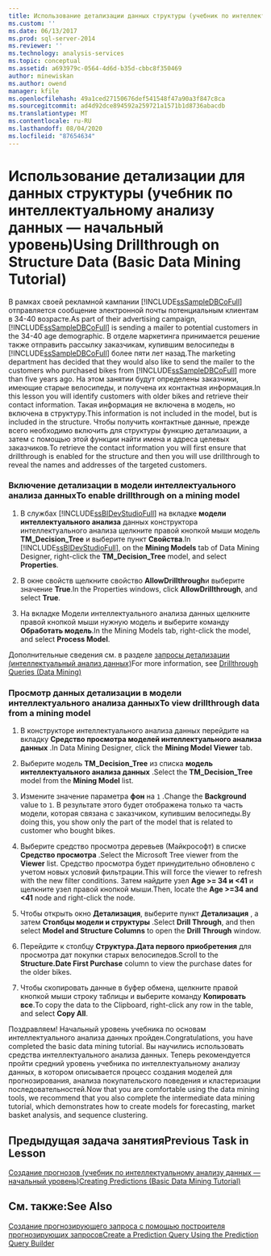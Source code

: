 ```yaml
---
title: Использование детализации данных структуры (учебник по интеллектуальному анализу данных — базовый) | Документация Майкрософт
ms.custom: ''
ms.date: 06/13/2017
ms.prod: sql-server-2014
ms.reviewer: ''
ms.technology: analysis-services
ms.topic: conceptual
ms.assetid: a693979c-0564-4d6d-b35d-cbbc8f350469
author: minewiskan
ms.author: owend
manager: kfile
ms.openlocfilehash: 49a1ced27150676def541548f47a90a3f847c8ca
ms.sourcegitcommit: ad4d92dce894592a259721a1571b1d8736abacdb
ms.translationtype: MT
ms.contentlocale: ru-RU
ms.lasthandoff: 08/04/2020
ms.locfileid: "87654634"
---
```

# <a name="using-drillthrough-on-structure-data-basic-data-mining-tutorial"></a><span data-ttu-id="e9035-102">Использование детализации для данных структуры (учебник по интеллектуальному анализу данных — начальный уровень)</span><span class="sxs-lookup"><span data-stu-id="e9035-102">Using Drillthrough on Structure Data (Basic Data Mining Tutorial)</span></span>
  <span data-ttu-id="e9035-103">В рамках своей рекламной кампании [!INCLUDE[ssSampleDBCoFull](../includes/sssampledbcofull-md.md)] отправляется сообщение электронной почты потенциальным клиентам в 34-40 возрасте.</span><span class="sxs-lookup"><span data-stu-id="e9035-103">As part of their advertising campaign, [!INCLUDE[ssSampleDBCoFull](../includes/sssampledbcofull-md.md)] is sending a mailer to potential customers in the 34-40 age demographic.</span></span> <span data-ttu-id="e9035-104">В отделе маркетинга принимается решение также отправить рассылку заказчикам, купившим велосипеды в [!INCLUDE[ssSampleDBCoFull](../includes/sssampledbcofull-md.md)] более пяти лет назад.</span><span class="sxs-lookup"><span data-stu-id="e9035-104">The marketing department has decided that they would also like to send the mailer to the customers who purchased bikes from [!INCLUDE[ssSampleDBCoFull](../includes/sssampledbcofull-md.md)] more than five years ago.</span></span> <span data-ttu-id="e9035-105">На этом занятии будут определены заказчики, имеющие старые велосипеды, и получена их контактная информация.</span><span class="sxs-lookup"><span data-stu-id="e9035-105">In this lesson you will identify customers with older bikes and retrieve their contact information.</span></span> <span data-ttu-id="e9035-106">Такая информация не включена в модель, но включена в структуру.</span><span class="sxs-lookup"><span data-stu-id="e9035-106">This information is not included in the model, but is included in the structure.</span></span> <span data-ttu-id="e9035-107">Чтобы получить контактные данные, прежде всего необходимо включить для структуры функцию детализации, а затем с помощью этой функции найти имена и адреса целевых заказчиков.</span><span class="sxs-lookup"><span data-stu-id="e9035-107">To retrieve the contact information you will first ensure that drillthrough is enabled for the structure and then you will use drillthrough to reveal the names and addresses of the targeted customers.</span></span>  
  
### <a name="to-enable-drillthrough-on-a-mining-model"></a><span data-ttu-id="e9035-108">Включение детализации в модели интеллектуального анализа данных</span><span class="sxs-lookup"><span data-stu-id="e9035-108">To enable drillthrough on a mining model</span></span>  
  
1.  <span data-ttu-id="e9035-109">В службах [!INCLUDE[ssBIDevStudioFull](../includes/ssbidevstudiofull-md.md)] на вкладке **модели интеллектуального анализа** данных конструктора интеллектуального анализа щелкните правой кнопкой мыши модель **TM_Decision_Tree** и выберите пункт **Свойства**.</span><span class="sxs-lookup"><span data-stu-id="e9035-109">In [!INCLUDE[ssBIDevStudioFull](../includes/ssbidevstudiofull-md.md)], on the **Mining Models** tab of Data Mining Designer, right-click the **TM_Decision_Tree** model, and select **Properties**.</span></span>  
  
2.  <span data-ttu-id="e9035-110">В окне свойств щелкните свойство **AllowDrillthrough**и выберите значение **True**.</span><span class="sxs-lookup"><span data-stu-id="e9035-110">In the Properties windows, click **AllowDrillthrough**, and select **True**.</span></span>  
  
3.  <span data-ttu-id="e9035-111">На вкладке Модели интеллектуального анализа данных щелкните правой кнопкой мыши нужную модель и выберите команду **Обработать модель**.</span><span class="sxs-lookup"><span data-stu-id="e9035-111">In the Mining Models tab, right-click the model, and select **Process Model**.</span></span>  
  
 <span data-ttu-id="e9035-112">Дополнительные сведения см. в разделе [запросы детализации &#40;интеллектуальный анализ данных&#41;](../../2014/analysis-services/data-mining/drillthrough-queries-data-mining.md)</span><span class="sxs-lookup"><span data-stu-id="e9035-112">For more information, see [Drillthrough Queries &#40;Data Mining&#41;](../../2014/analysis-services/data-mining/drillthrough-queries-data-mining.md)</span></span>  
  
### <a name="to-view-drillthrough-data-from-a-mining-model"></a><span data-ttu-id="e9035-113">Просмотр данных детализации в модели интеллектуального анализа данных</span><span class="sxs-lookup"><span data-stu-id="e9035-113">To view drillthrough data from a mining model</span></span>  
  
1.  <span data-ttu-id="e9035-114">В конструкторе интеллектуального анализа данных перейдите на вкладку **Средство просмотра моделей интеллектуального анализа данных** .</span><span class="sxs-lookup"><span data-stu-id="e9035-114">In Data Mining Designer, click the **Mining Model Viewer** tab.</span></span>  
  
2.  <span data-ttu-id="e9035-115">Выберите модель **TM_Decision_Tree** из списка **модель интеллектуального анализа данных** .</span><span class="sxs-lookup"><span data-stu-id="e9035-115">Select the **TM_Decision_Tree** model from the **Mining Model** list.</span></span>  
  
3.  <span data-ttu-id="e9035-116">Измените значение параметра **фон** на `1` .</span><span class="sxs-lookup"><span data-stu-id="e9035-116">Change the **Background** value to `1`.</span></span> <span data-ttu-id="e9035-117">В результате этого будет отображена только та часть модели, которая связана с заказчиком, купившим велосипеды.</span><span class="sxs-lookup"><span data-stu-id="e9035-117">By doing this, you show only the part of the model that is related to customer who bought bikes.</span></span>  
  
4.  <span data-ttu-id="e9035-118">Выберите средство просмотра деревьев (Майкрософт) в списке **Средство просмотра** .</span><span class="sxs-lookup"><span data-stu-id="e9035-118">Select the Microsoft Tree viewer from the **Viewer** list.</span></span> <span data-ttu-id="e9035-119">Средство просмотра будет принудительно обновлено с учетом новых условий фильтрации.</span><span class="sxs-lookup"><span data-stu-id="e9035-119">This will force the viewer to refresh with the new filter conditions.</span></span> <span data-ttu-id="e9035-120">Затем найдите узел **Age >= 34 и <41** и щелкните узел правой кнопкой мыши.</span><span class="sxs-lookup"><span data-stu-id="e9035-120">Then, locate the **Age >=34 and <41** node and right-click the node.</span></span>  
  
5.  <span data-ttu-id="e9035-121">Чтобы открыть окно **Детализация**, выберите пункт **Детализация** , а затем **Столбцы модели и структуры** .</span><span class="sxs-lookup"><span data-stu-id="e9035-121">Select **Drill Through**, and then select **Model and Structure Columns** to open the **Drill Through** window.</span></span>  
  
6.  <span data-ttu-id="e9035-122">Перейдите к столбцу **Структура.Дата первого приобретения** для просмотра дат покупки старых велосипедов.</span><span class="sxs-lookup"><span data-stu-id="e9035-122">Scroll to the **Structure.Date First Purchase** column to view the purchase dates for the older bikes.</span></span>  
  
7.  <span data-ttu-id="e9035-123">Чтобы скопировать данные в буфер обмена, щелкните правой кнопкой мыши строку таблицы и выберите команду **Копировать все**.</span><span class="sxs-lookup"><span data-stu-id="e9035-123">To copy the data to the Clipboard, right-click any row in the table, and select **Copy All**.</span></span>  
  
 <span data-ttu-id="e9035-124">Поздравляем! Начальный уровень учебника по основам интеллектуального анализа данных пройден.</span><span class="sxs-lookup"><span data-stu-id="e9035-124">Congratulations, you have completed the basic data mining tutorial.</span></span> <span data-ttu-id="e9035-125">Вы научились использовать средства интеллектуального анализа данных. Теперь рекомендуется пройти средний уровень учебника по интеллектуальному анализу данных, в котором описывается процесс создания моделей для прогнозирования, анализа покупательского поведения и кластеризации последовательностей.</span><span class="sxs-lookup"><span data-stu-id="e9035-125">Now that you are comfortable using the data mining tools, we recommend that you also complete the intermediate data mining tutorial, which demonstrates how to create models for forecasting, market basket analysis, and sequence clustering.</span></span>  
  
## <a name="previous-task-in-lesson"></a><span data-ttu-id="e9035-126">Предыдущая задача занятия</span><span class="sxs-lookup"><span data-stu-id="e9035-126">Previous Task in Lesson</span></span>  
 [<span data-ttu-id="e9035-127">Создание прогнозов (учебник по интеллектуальному анализу данных — начальный уровень)</span><span class="sxs-lookup"><span data-stu-id="e9035-127">Creating Predictions &#40;Basic Data Mining Tutorial&#41;</span></span>](../../2014/tutorials/creating-predictions-basic-data-mining-tutorial.md)  
  
## <a name="see-also"></a><span data-ttu-id="e9035-128">См. также:</span><span class="sxs-lookup"><span data-stu-id="e9035-128">See Also</span></span>  
 [<span data-ttu-id="e9035-129">Создание прогнозирующего запроса с помощью построителя прогнозирующих запросов</span><span class="sxs-lookup"><span data-stu-id="e9035-129">Create a Prediction Query Using the Prediction Query Builder</span></span>](../../2014/analysis-services/data-mining/create-a-prediction-query-using-the-prediction-query-builder.md)  
  
  
